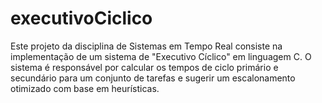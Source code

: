 # executivoCiclico
Este projeto da disciplina de Sistemas em Tempo Real consiste na implementação de um sistema de "Executivo Cíclico" em linguagem C. O sistema é responsável por calcular os tempos de ciclo primário e secundário para um conjunto de tarefas e sugerir um escalonamento otimizado com base em heurísticas.
